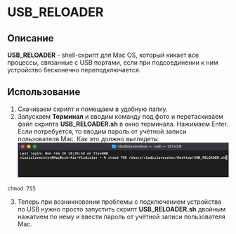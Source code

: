 # USB_RELOADER

## Описание
**USB_RELOADER** - shell-скрипт для Mac OS, который кикает все процессы, связанные с USB портами, если при подсоединении к ним устройство бесконечно переподключается.

## Использование
1) Скачиваем скрипт и помещаем в удобную папку.
2) Запускаем **Терминал** и вводим команду под фото и перетаскиваем файл скрипта **USB_RELOADER.sh** в окно терминала. Нажимаем Enter. Если потребуется, то вводим пароль от учётной записи пользователя Mac. Как это должно выглядеть:
![EXAMPLE](https://github.com/redn1ghtz/USB_RELOADER/blob/main/Examples/chmod_example.png)
```console
chmod 755 
```
3) Теперь при возникновении проблемы с подключением устройства по USB нужно просто запустить скрипт **USB_RELOADER.sh** двойным нажатием по нему и ввести пароль от учётной записи пользователя Mac.
